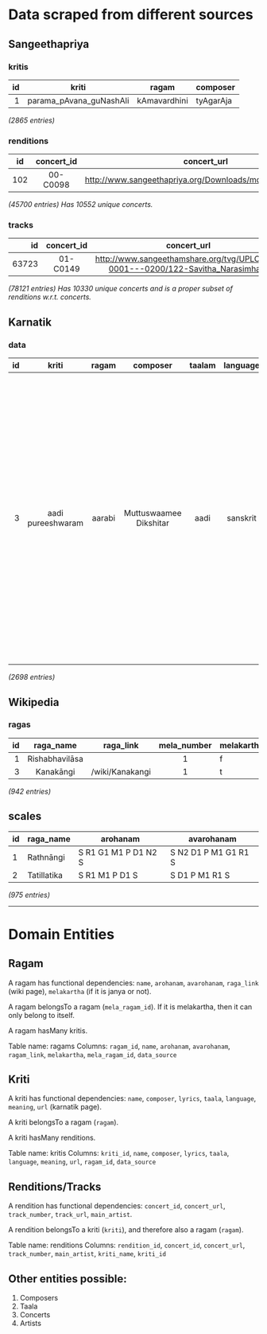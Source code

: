 # Data scraped from different sources

## Sangeethapriya

### kritis
 id |          kriti          |    ragam     | composer
---:|:-----------------------:|:------------:|:----------
  1 | parama_pAvana_guNashAli | kAmavardhini | tyAgarAja


_(2865 entries)_

### renditions
 id  | concert_id |  concert_url  | track |  kriti | ragam  | composer  | main_artist  | ragam_id
-----|:----------:|:-------------:|:-----:|:------:|:------:|:---------:|:------------:|:---------
 102 | 00-C0098   | http://www.sangeethapriya.org/Downloads/mdr/MDR_Concert2/ |   207 | nagumOmu_ganalEni | AbhEri | tyAgarAja | MD Ramanathan |      195


 _(45700 entries)_
 _Has 10552 unique concerts._

### tracks

   id   | concert_id | concert_url  | track_number | track_url
-------:|:-----------:|:-----------:|:------------:|:----------
 63723 | 01-C0149   | http://www.sangeethamshare.org/tvg/UPLOADS-0001---0200/122-Savitha_Narasimhan/ |            1 | http://sangeethapriya.ravisnet.com:8080/cgi-bin/download.cgi?c2FuZ2VldGhhbXNoYXJlLm9yZy9wdWJsaWNfaHRtbC90dmcvVVBMT0FEUy0wMDAxLS0tMDIwMC8xMjItU2F2aXRoYV9OYXJhc2ltaGFuLzAxLXNoYW1iaE9fbWFoQWRFdmEtYmF1TGkubXAz


_(78121 entries)_
 _Has 10330 unique concerts and is a proper subset of renditions w.r.t. concerts._

## Karnatik

### data
 id | kriti | ragam  |  composer  | taalam | language | lyrics |   meaning   | notation |    url    | ragam_id
---:|:-----:|:------:|:----------:|:------:|:--------:|:------:|:-----------:|:--------:|:---------:|:----------
  3 | aadi pureeshwaram | aarabi | Muttuswaamee Dikshitar | aadi   | sanskrit | "content"=>"\"samaashTi caraNam\"=>\"vidhi haripoojita tyaagaraajaangam<br> aaditya kOTi prakaasha lingam\",\"pallavi\"=>\"aadi pureeswaram sadaa bhajEham<br> tripura sundaree samEta vara guruguha janakam<br> vandita munisha mukham<br> (aadi)\",\"madhyama kaalam\"=>\"nandi poojita swayambu lingam<br> naakaka vacatara saikaTa lingam<br>\",\"ciTTai swaram\"=>\"P,,DDPMP DDPPMGRS R,,DSRPD SRDSRMPD<br> S,,D,S,R MGRRSNDD R,,DSRPD SMPDSDPM<br> (aadi)\"", "has-named-stanzas"=>"true" | <b>Meaning:</b><br> I sing the glory of aadipureeshwara always, who is in the company of goddess Tripurasundari. He is the father of the supreme Guruguha and is adored by a host of sages. He is the renowned Tyaagaraaja worshipped by Brahma and Vishnu. His image shines wit the brilliance of crores of suns and the self-originated one worshipped by Nandi. His form made of sand is covered with an armour of serpents. |          | http://www.karnatik.com/c1725.shtml |      270


_(2698 entries)_

## Wikipedia

### ragas
 id |   raga_name    |    raga_link    | mela_number | melakartha
---:|:--------------:|:---------------:|:-----------:|:-----------
  1 | Rishabhavilāsa |                 |           1 | f
  3 | Kanakāngi      | /wiki/Kanakangi |           1 | t


_(942 entries)_

## scales
 id |  raga_name  |       arohanam       |      avarohanam
----|-------------|----------------------|----------------------
  1 | Rathnāngi   | S R1 G1 M1 P D1 N2 S | S N2 D1 P M1 G1 R1 S
  2 | Tatillatika | S R1 M1 P D1 S       | S D1 P M1 R1 S


_(975 entries)_

-----------------------

# Domain Entities


## Ragam

A ragam has functional dependencies: `name`, `arohanam`, `avarohanam`, `raga_link` (wiki page), `melakartha` (if it is janya or not).

A ragam belongsTo a ragam (`mela_ragam_id`). If it is melakartha, then it can only belong to itself.

A ragam hasMany kritis.

Table name: ragams
Columns: `ragam_id`, `name`, `arohanam`, `avarohanam`, `ragam_link`, `melakartha`, `mela_ragam_id`, `data_source`

## Kriti

A kriti has functional dependencies: `name`, `composer`, `lyrics`, `taala`, `language`, `meaning`, `url` (karnatik page).

A kriti belongsTo a ragam (`ragam`).

A kriti hasMany renditions.

Table name: kritis
Columns: `kriti_id`, `name`, `composer`, `lyrics`, `taala`, `language`, `meaning`, `url`, `ragam_id`, `data_source`

## Renditions/Tracks

A rendition has functional dependencies: `concert_id`, `concert_url`, `track_number`, `track_url`, `main_artist`.

A rendition belongsTo a kriti (`kriti`), and therefore also a ragam (`ragam`).

Table name: renditions
Columns: `rendition_id`, `concert_id`, `concert_url`, `track_number`, `main_artist`, `kriti_name`, `kriti_id`

## Other entities possible:

1. Composers
2. Taala
3. Concerts
4. Artists
